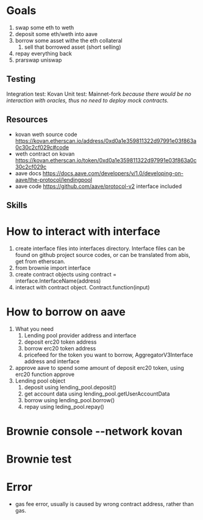 # Goals
1. swap some eth to weth
2. deposit some eth/weth into aave
3. borrow some asset withe the eth collateral
   1. sell that borrowed asset (short selling)
4. repay everything back
5. prarswap uniswap

## Testing

Integration test: Kovan
Unit test: Mainnet-fork *because there would be no interaction with oracles, thus no need to deploy mock contracts.*

## Resources
- kovan weth source code https://kovan.etherscan.io/address/0xd0a1e359811322d97991e03f863a0c30c2cf029c#code
- weth contract on kovan
https://kovan.etherscan.io/token/0xd0a1e359811322d97991e03f863a0c30c2cf029c
- aave docs https://docs.aave.com/developers/v/1.0/developing-on-aave/the-protocol/lendingpool
- aave code https://github.com/aave/protocol-v2 interface included

## Skills
# How to interact with interface
1. create interface files into interfaces directory. Interface files can be found on github project source codes, or can be translated from abis, get from etherscan.
2. from brownie import interface
3. create contract objects using contract = interface.InterfaceName(address)
4. interact with contract object. Contract.function(input)

# How to borrow on aave
1. What you need
   1. Lending pool provider address and interface 
   2. deposit erc20 token address
   3. borrow erc20 token address
   4. pricefeed for the token you want to borrow, AggregatorV3Interface address and interface
2. approve aave to spend some amount of deposit erc20 token, using erc20 function approve
3. Lending pool object
   1. deposit using lending_pool.deposit()
   2. get account data using lending_pool.getUserAccountData
   3. borrow using lending_pool.borrow()
   4. repay using leding_pool.repay()

# Brownie console --network kovan 

# Brownie test

# Error
- gas fee error, usually is caused by wrong contract address, rather than gas.